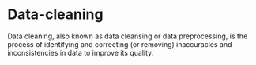 # Data-cleaning
Data cleaning, also known as data cleansing or data preprocessing, is the process of identifying and correcting (or removing) inaccuracies and inconsistencies in data to improve its quality. 
